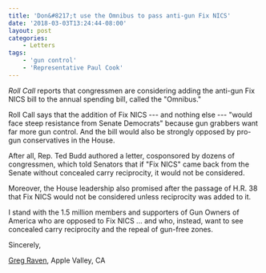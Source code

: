 ```yaml
---
title: 'Don&#8217;t use the Omnibus to pass anti-gun Fix NICS'
date: '2018-03-03T13:24:44-08:00'
layout: post
categories:
    - Letters
tags:
    - 'gun control'
    - 'Representative Paul Cook'
---
```


*Roll Call* reports that congressmen are considering adding the anti-gun Fix NICS bill to the annual spending bill, called the "Omnibus."

Roll Call says that the addition of Fix NICS --- and nothing else --- "would face steep resistance from Senate Democrats" because gun grabbers want far more gun control. And the bill would also be strongly opposed by pro-gun conservatives in the House.

After all, Rep. Ted Budd authored a letter, cosponsored by dozens of congressmen, which told Senators that if "Fix NICS" came back from the Senate without concealed carry reciprocity, it would not be considered.

Moreover, the House leadership also promised after the passage of H.R. 38 that Fix NICS would not be considered unless reciprocity was added to it.

I stand with the 1.5 million members and supporters of Gun Owners of America who are opposed to Fix NICS ... and who, instead, want to see concealed carry reciprocity and the repeal of gun-free zones.

Sincerely,

[Greg Raven](https://www.gregraven.org/), Apple Valley, CA